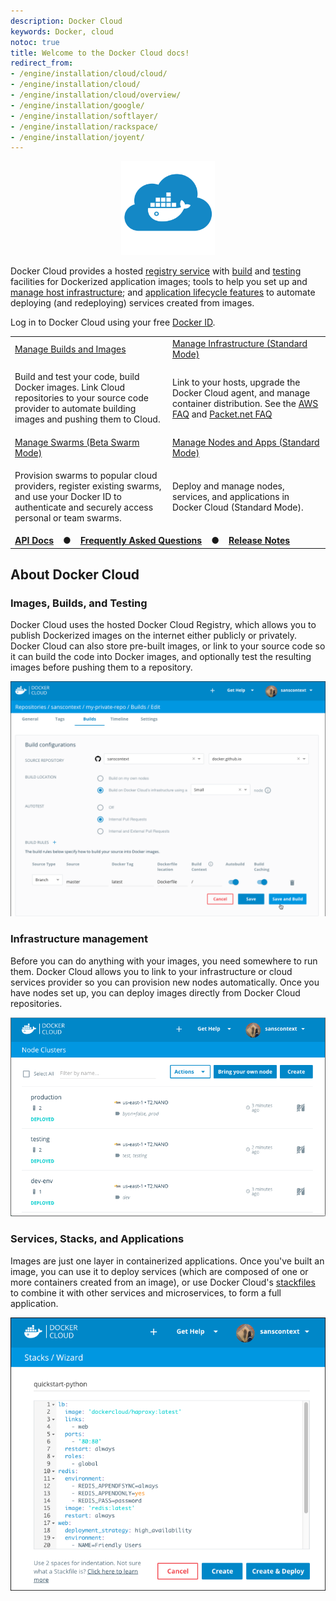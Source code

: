 ```yaml
---
description: Docker Cloud
keywords: Docker, cloud
notoc: true
title: Welcome to the Docker Cloud docs!
redirect_from:
- /engine/installation/cloud/cloud/
- /engine/installation/cloud/
- /engine/installation/cloud/overview/
- /engine/installation/google/
- /engine/installation/softlayer/
- /engine/installation/rackspace/
- /engine/installation/joyent/
---
```


<center>
<div class="whale"><a href="https://cloud.docker.com/" target="_blank" class="_"><img src="images/Docker-Cloud-Blue.svg" height="150" width="150" fill="#1488C6" alt="Docker Cloud logo" title="Let's go! Click to go to Docker Cloud." float="right"></a></div>
</center>

Docker Cloud provides a hosted [registry service](builds/repos.md) with
[build](builds/automated-build.md) and [testing](builds/automated-testing.md)
facilities for Dockerized application images; tools to help you set up and
[manage host infrastructure](infrastructure/); and [application lifecycle features](apps/) to automate deploying (and redeploying) services created from
images.

Log in to Docker Cloud using your free [Docker ID](../docker-id/).

<table class="tg">
  <tr>
    <td class="bluebar" width="50%"><a href="builds/index.md">Manage Builds and Images</a></td>
    <td class="bluebar" width="50%"><a href="infrastructure/index.md">Manage Infrastructure (Standard Mode)</a></td>
  </tr>
  <tr>
    <td class="plain" width="50%"><p>Build and test your code, build Docker images. Link Cloud repositories to your source code provider to automate building images and pushing them to Cloud. </p></td>
    <td class="plain" width="50%"><p>Link to your hosts, upgrade the Docker Cloud agent, and manage container distribution. See the <a href="infrastructure/cloud-on-aws-faq.md">AWS FAQ</a> and <a href="infrastructure/cloud-on-packet.net-faq.md">Packet.net FAQ</a></p></td>
  </tr>
  <tr>
    <td class="bluebar" width="50%"><a href="cloud-swarm/index.md">Manage Swarms (Beta Swarm Mode)</a></td>
    <td class="bluebar" colspan="2"><a href="standard/index.md">Manage Nodes and Apps (Standard Mode)</a></td>
  </tr>
  <tr>
    <td class="plain" width="50%"><p>Provision swarms to popular cloud providers, register existing swarms, and use your Docker ID to authenticate and securely access personal or team swarms.</p></td>
    <td class="plain" width="50%"><p>Deploy and manage nodes, services, and applications in Docker Cloud (Standard Mode).</p></td>
  </tr>
  <tr>
    <td class="bluebar" colspan="2"><b><a href="/apidocs/docker-cloud/">API Docs</a> &nbsp;&nbsp; ● &nbsp;&nbsp; <a href="docker-errors-faq.md">Frequently Asked Questions</a> &nbsp;&nbsp; ● &nbsp;&nbsp; <a href="https://forums.docker.com/c/docker-cloud/release-notes">Release Notes</a></b></td>
  </tr>
</table>

## About Docker Cloud

### Images, Builds, and Testing

Docker Cloud uses the hosted Docker Cloud Registry, which allows you to publish
Dockerized images on the internet either publicly or privately. Docker Cloud can
also store pre-built images, or link to your source code so it can build the
code into Docker images, and optionally test the resulting images before pushing
them to a repository.

![](images/cloud-build.png)

### Infrastructure management

Before you can do anything with your images, you need somewhere to run them.
Docker Cloud allows you to link to your infrastructure or cloud services
provider so you can provision new nodes automatically. Once you have nodes set
up, you can deploy images directly from Docker Cloud repositories.

![](images/cloud-clusters.png)

### Services, Stacks, and Applications

Images are just one layer in containerized applications. Once you've built an
image, you can use it to deploy services (which are composed of one or more
containers created from an image), or use Docker Cloud's
[stackfiles](apps/stacks.md) to combine it with other services and
microservices, to form a full application.

![](images/cloud-stack.png)
